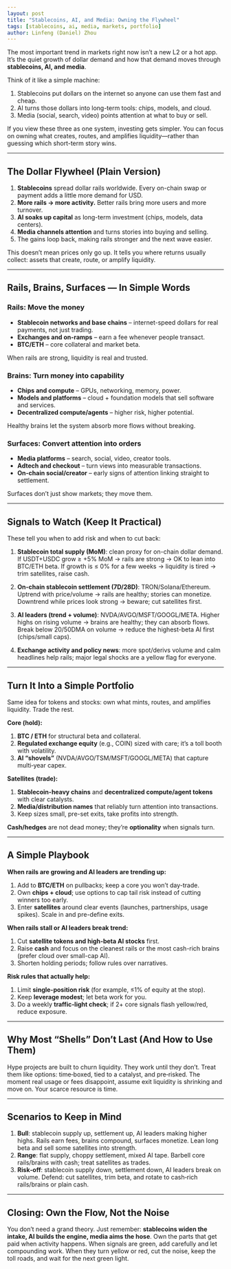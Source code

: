 ```yaml
---
layout: post
title: "Stablecoins, AI, and Media: Owning the Flywheel"
tags: [stablecoins, ai, media, markets, portfolio]
author: Linfeng (Daniel) Zhou
---
```


The most important trend in markets right now isn’t a new L2 or a hot app. It’s the quiet growth of dollar demand and how that demand moves through **stablecoins, AI, and media**.

Think of it like a simple machine:
1. Stablecoins put dollars on the internet so anyone can use them fast and cheap.
2. AI turns those dollars into long-term tools: chips, models, and cloud.
3. Media (social, search, video) points attention at what to buy or sell.

If you view these three as one system, investing gets simpler. You can focus on owning what creates, routes, and amplifies liquidity—rather than guessing which short-term story wins.

---

## The Dollar Flywheel (Plain Version)

1. **Stablecoins** spread dollar rails worldwide. Every on-chain swap or payment adds a little more demand for USD.
2. **More rails → more activity.** Better rails bring more users and more turnover.
3. **AI soaks up capital** as long-term investment (chips, models, data centers).
4. **Media channels attention** and turns stories into buying and selling.
5. The gains loop back, making rails stronger and the next wave easier.

This doesn’t mean prices only go up. It tells you where returns usually collect: assets that create, route, or amplify liquidity.

---

## Rails, Brains, Surfaces — In Simple Words

### Rails: Move the money

* **Stablecoin networks and base chains** – internet-speed dollars for real payments, not just trading.
* **Exchanges and on-ramps** – earn a fee whenever people transact.
* **BTC/ETH** – core collateral and market beta.

When rails are strong, liquidity is real and trusted.

### Brains: Turn money into capability

* **Chips and compute** – GPUs, networking, memory, power.
* **Models and platforms** – cloud + foundation models that sell software and services.
* **Decentralized compute/agents** – higher risk, higher potential.

Healthy brains let the system absorb more flows without breaking.

### Surfaces: Convert attention into orders

* **Media platforms** – search, social, video, creator tools.
* **Adtech and checkout** – turn views into measurable transactions.
* **On-chain social/creator** – early signs of attention linking straight to settlement.

Surfaces don’t just show markets; they move them.

---

## Signals to Watch (Keep It Practical)

These tell you when to add risk and when to cut back:

1. **Stablecoin total supply (MoM)**: clean proxy for on-chain dollar demand.
   If USDT+USDC grow ≥ +5% MoM → rails are strong → OK to lean into BTC/ETH beta.
   If growth is ≤ 0% for a few weeks → liquidity is tired → trim satellites, raise cash.

2. **On-chain stablecoin settlement (7D/28D)**: TRON/Solana/Ethereum.
   Uptrend with price/volume → rails are healthy; stories can monetize.
   Downtrend while prices look strong → beware; cut satellites first.

3. **AI leaders (trend + volume)**: NVDA/AVGO/MSFT/GOOGL/META.
   Higher highs on rising volume → brains are healthy; they can absorb flows.
   Break below 20/50DMA on volume → reduce the highest-beta AI first (chips/small caps).

4. **Exchange activity and policy news**: more spot/derivs volume and calm headlines help rails; major legal shocks are a yellow flag for everyone.

---

## Turn It Into a Simple Portfolio

Same idea for tokens and stocks: own what mints, routes, and amplifies liquidity. Trade the rest.

**Core (hold):**
1. **BTC / ETH** for structural beta and collateral.
2. **Regulated exchange equity** (e.g., COIN) sized with care; it’s a toll booth with volatility.
3. **AI “shovels”** (NVDA/AVGO/TSM/MSFT/GOOGL/META) that capture multi‑year capex.

**Satellites (trade):**
1. **Stablecoin-heavy chains** and **decentralized compute/agent tokens** with clear catalysts.
2. **Media/distribution names** that reliably turn attention into transactions.
3. Keep sizes small, pre-set exits, take profits into strength.

**Cash/hedges** are not dead money; they’re **optionality** when signals turn.

---

## A Simple Playbook

**When rails are growing and AI leaders are trending up:**
1. Add to **BTC/ETH** on pullbacks; keep a core you won’t day-trade.
2. Own **chips + cloud**; use options to cap tail risk instead of cutting winners too early.
3. Enter **satellites** around clear events (launches, partnerships, usage spikes). Scale in and pre-define exits.

**When rails stall or AI leaders break trend:**
1. Cut **satellite tokens and high‑beta AI stocks** first.
2. Raise **cash** and focus on the cleanest rails or the most cash-rich brains (prefer cloud over small-cap AI).
3. Shorten holding periods; follow rules over narratives.

**Risk rules that actually help:**
1. Limit **single-position risk** (for example, ≤1% of equity at the stop).
2. Keep **leverage modest**; let beta work for you.
3. Do a weekly **traffic‑light check**; if 2+ core signals flash yellow/red, reduce exposure.

---

## Why Most “Shells” Don’t Last (And How to Use Them)

Hype projects are built to churn liquidity. They work until they don’t. Treat them like options: time‑boxed, tied to a catalyst, and pre‑risked. The moment real usage or fees disappoint, assume exit liquidity is shrinking and move on. Your scarce resource is time.

---

## Scenarios to Keep in Mind

1. **Bull**: stablecoin supply up, settlement up, AI leaders making higher highs. Rails earn fees, brains compound, surfaces monetize. Lean long beta and sell some satellites into strength.
2. **Range**: flat supply, choppy settlement, mixed AI tape. Barbell core rails/brains with cash; treat satellites as trades.
3. **Risk‑off**: stablecoin supply down, settlement down, AI leaders break on volume. Defend: cut satellites, trim beta, and rotate to cash‑rich rails/brains or plain cash.

---

## Closing: Own the Flow, Not the Noise

You don’t need a grand theory. Just remember: **stablecoins widen the intake, AI builds the engine, media aims the hose**. Own the parts that get paid when activity happens. When signals are green, add carefully and let compounding work. When they turn yellow or red, cut the noise, keep the toll roads, and wait for the next green light.



